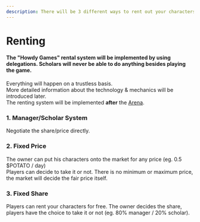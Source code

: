 ```yaml
---
description: There will be 3 different ways to rent out your characters.
---
```


# Renting

#### The "Howdy Games" rental system will be implemented by using delegations. Scholars will never be able to do anything besides playing the game.&#x20;

Everything will happen on a trustless basis. \
More detailed information about the technology & mechanics will be introduced later. \
The renting system will be implemented **after** the [Arena](locations/arena.md).

### 1. Manager/Scholar System

Negotiate the share/price directly.&#x20;



### 2. Fixed Price

The owner can put his characters onto the market for any price (eg. 0.5 $POTATO / day) \
Players can decide to take it or not. There is no minimum or maximum price, the market will decide the fair price itself.&#x20;



### 3. Fixed Share

Players can rent your characters for free. The owner decides the share, players have the choice to take it or not (eg. 80% manager / 20% scholar).&#x20;
